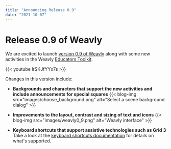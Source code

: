 ```yaml
---
title: "Announcing Release 0.9"
date: "2021-10-07"
---
```


# Release 0.9 of Weavly

We are excited to launch [version 0.9 of Weavly](https://create.weavly.org/?v=0.9)
along with some new activities in the Weavly [Educators Toolkit](https://weavly.org/learn/activities/?type=On-Screen).

{{< youtube lrSKJfYYx7s >}}

Changes in this version include:

- **Backgrounds and characters that support the new activities and include announcements for special squares**
{{< blog-img src="images/choose_background.png" alt="Select a scene background dialog" >}}

- **Improvements to the layout, contrast and sizing of text and icons**
{{< blog-img src="images/weavly0_9.png" alt="Weavly interface" >}}

- **Keyboard shortcuts that support assistive technologies such as Grid 3**
Take a look at the [keyboard shortcuts documentation](https://github.com/codelearncreate/c2lc-coding-environment/blob/main/docs/keyboard.md) for details on what's supported.
